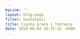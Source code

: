 ```yaml
---
byLine: ''
layout: blog-page
filter: basketball
title: Cięzka praca i fontanny
date: 2018-06-02 10:35:32 -0400
---
```

